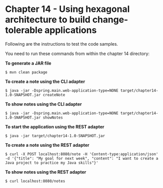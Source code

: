 # Chapter 14 - Using hexagonal architecture to build change-tolerable applications
Following are the instructions to test the code samples.

You need to run these commands from within the chapter 14 directory:

**To generate a JAR file**
```
$ mvn clean package
```

**To create a note using the CLI adapter**
```
$ java -jar -Dspring.main.web-application-type=NONE target/chapter14-1.0-SNAPSHOT.jar createNote
```

**To show notes using the CLI adapter**
```
$ java -jar -Dspring.main.web-application-type=NONE target/chapter14-1.0-SNAPSHOT.jar showNotes
```

**To start the application using the REST adapter**
```
$ java -jar target/chapter14-1.0-SNAPSHOT.jar
```

**To create a note using the REST adapter**
```
$ curl -X POST localhost:8080/note -H 'Content-type:application/json' -d '{"title": "My goal for next week", "content": "I want to create a Java project to practice my Java skills"}'
```

**To show notes using the REST adapter**
```
$ curl localhost:8080/notes
```